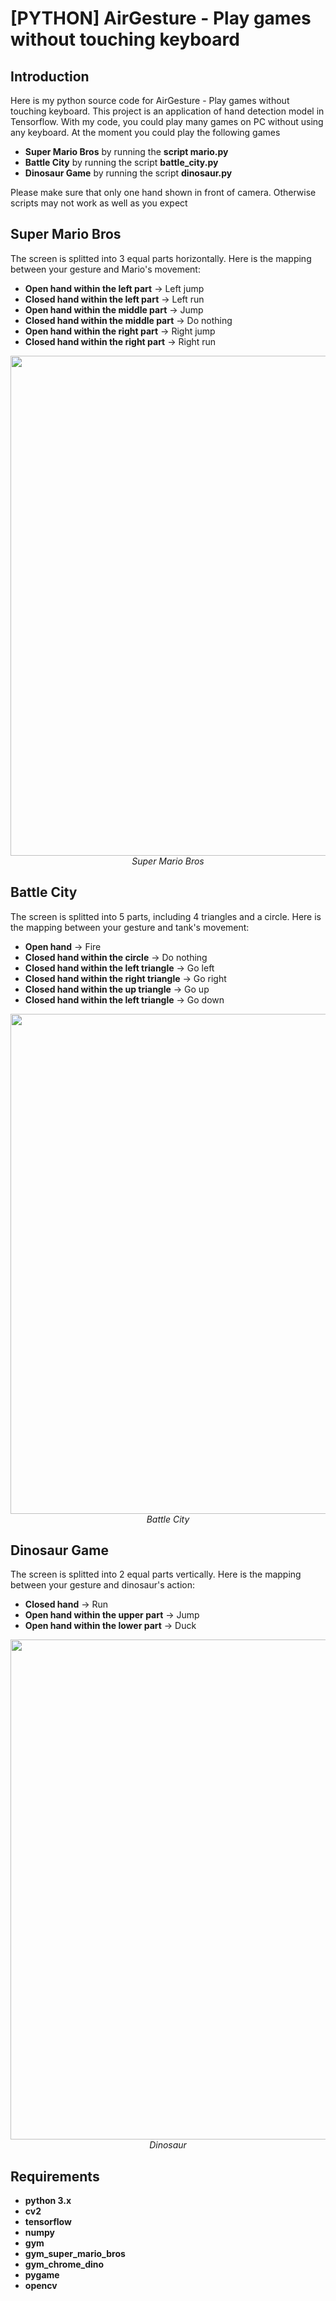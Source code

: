 # [PYTHON] AirGesture - Play games without touching keyboard

## Introduction

Here is my python source code for AirGesture - Play games without touching keyboard. This project is an application of hand detection model in Tensorflow. With my code, you could play many games on PC without using any keyboard. At the moment you could play the following games 
* **Super Mario Bros** by running the **script mario.py**
* **Battle City** by running the script **battle_city.py**
* **Dinosaur Game** by running the script **dinosaur.py**

Please make sure that only one hand shown in front of camera. Otherwise scripts may not work as well as you expect
## Super Mario Bros
The screen is splitted into 3 equal parts horizontally.
Here is the mapping between your gesture and Mario's movement:
- **Open hand within the left part** -> Left jump
- **Closed hand within the left part** -> Left run
- **Open hand within the middle part** -> Jump
- **Closed hand within the middle part** -> Do nothing
- **Open hand within the right part** -> Right jump
- **Closed hand within the right part** -> Right run

<p align="center">
  <img src="demo/Super_mario_bros_demo.gif" width=800><br/>
  <i>Super Mario Bros</i>
</p>

## Battle City
The screen is splitted into 5 parts, including 4 triangles and a circle.
Here is the mapping between your gesture and tank's movement:
- **Open hand** -> Fire
- **Closed hand within the circle** -> Do nothing
- **Closed hand within the left triangle** -> Go left
- **Closed hand within the right triangle** -> Go right
- **Closed hand within the up triangle** -> Go up
- **Closed hand within the left triangle** -> Go down

<p align="center">
  <img src="demo/Battle_city_demo.gif" width=800><br/>
  <i>Battle City</i>
</p>

## Dinosaur Game
The screen is splitted into 2 equal parts vertically.
Here is the mapping between your gesture and dinosaur's action:
- **Closed hand** -> Run
- **Open hand within the upper part** -> Jump
- **Open hand within the lower part** -> Duck

<p align="center">
  <img src="demo/Dinosaur_demo.gif" width=800><br/>
  <i>Dinosaur</i>
</p>

## Requirements

* **python 3.x**
* **cv2**
* **tensorflow** 
* **numpy**
* **gym**
* **gym_super_mario_bros**
* **gym_chrome_dino**
* **pygame**
* **opencv**
